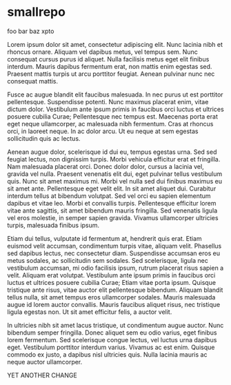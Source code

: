 # smallrepo

foo
bar
baz
xpto

Lorem ipsum dolor sit amet, consectetur adipiscing elit. Nunc lacinia nibh et rhoncus ornare. Aliquam vel dapibus metus, vel tempus sem. Nunc consequat cursus purus id aliquet. Nulla facilisis metus eget elit finibus interdum. Mauris dapibus fermentum erat, non mattis enim egestas sed. Praesent mattis turpis ut arcu porttitor feugiat. Aenean pulvinar nunc nec consequat mattis.

Fusce ac augue blandit elit faucibus malesuada. In nec purus ut est porttitor pellentesque. Suspendisse potenti. Nunc maximus placerat enim, vitae dictum dolor. Vestibulum ante ipsum primis in faucibus orci luctus et ultrices posuere cubilia Curae; Pellentesque nec tempus est. Maecenas porta erat eget neque ullamcorper, ac malesuada nibh fermentum. Cras at rhoncus orci, in laoreet neque. In ac dolor arcu. Ut eu neque at sem egestas sollicitudin quis ac lectus.

Aenean augue dolor, scelerisque id dui eu, tempus egestas urna. Sed sed feugiat lectus, non dignissim turpis. Morbi vehicula efficitur erat et fringilla. Nam malesuada placerat orci. Donec dolor dolor, cursus a lacinia vel, gravida vel nulla. Praesent venenatis elit dui, eget pulvinar tellus vestibulum quis. Nunc sit amet maximus mi. Morbi vel nulla sed dui finibus maximus eu sit amet ante. Pellentesque eget velit elit. In sit amet aliquet dui. Curabitur interdum tellus at bibendum volutpat. Sed vel orci eu sapien elementum dapibus et vitae leo. Morbi et convallis turpis. Pellentesque efficitur lorem vitae ante sagittis, sit amet bibendum mauris fringilla. Sed venenatis ligula vel eros molestie, in semper sapien gravida. Vivamus ullamcorper ultricies turpis, malesuada finibus ipsum.

Etiam dui tellus, vulputate id fermentum at, hendrerit quis erat. Etiam euismod velit accumsan, condimentum turpis vitae, aliquam velit. Phasellus sed dapibus lectus, nec consectetur diam. Suspendisse accumsan eros eu metus sodales, ac sollicitudin sem sodales. Sed scelerisque, ligula nec vestibulum accumsan, mi odio facilisis ipsum, rutrum placerat risus sapien a velit. Aliquam erat volutpat. Vestibulum ante ipsum primis in faucibus orci luctus et ultrices posuere cubilia Curae; Etiam vitae porta ipsum. Quisque tristique ante risus, vitae auctor elit pellentesque bibendum. Aliquam blandit tellus nulla, sit amet tempus eros ullamcorper sodales. Mauris malesuada augue id lorem auctor convallis. Mauris faucibus aliquet risus, nec tristique ligula egestas non. Ut sit amet efficitur felis, a auctor velit.

In ultricies nibh sit amet lacus tristique, ut condimentum augue auctor. Nunc bibendum semper fringilla. Donec aliquet sem eu odio varius, eget finibus lorem fermentum. Sed scelerisque congue lectus, vel luctus urna dapibus eget. Vestibulum porttitor interdum varius. Vivamus ac est enim. Quisque commodo ex justo, a dapibus nisl ultricies quis. Nulla lacinia mauris ac neque auctor ullamcorper.

YET ANOTHER CHANGE
